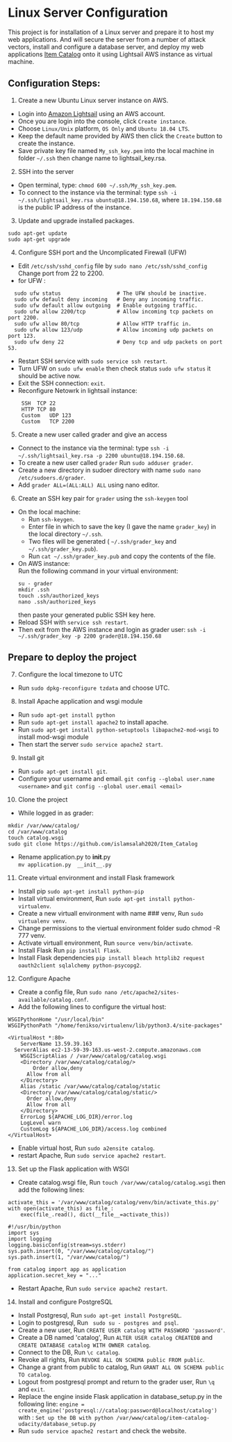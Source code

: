 # Linux Server Configuration


This project is for installation of a Linux server and prepare it to host my web applications. And will secure the server from a number of attack vectors, install and configure a database server, and deploy my web applications [Item Catalog](https://github.com/islamsalah2020/Item_Catalog) onto it using Lightsail AWS instance as virtual machine.

## Configuration Steps:

1. Create a new Ubuntu Linux server instance on AWS.
- Login into [Amazon Lightsail](https://lightsail.aws.amazon.com/ls/webapp/home/resources) using an AWS account.
- Once you are login into the console, click `Create instance`.
- Choose `Linux/Unix` platform, `OS Only` and  `Ubuntu 18.04 LTS`.
- Keep the default name provided by AWS then click the `Create` button to create the instance.
- Save private key file named `My_ssh_key.pem` into the local machine in folder `~/.ssh` then change name to lightsail_key.rsa.

2. SSH into the server 
- Open terminal, type: `chmod 600 ~/.ssh/My_ssh_key.pem`.
- To connect to the instance via the terminal: type `ssh -i ~/.ssh/lightsail_key.rsa ubuntu@18.194.150.68`, 
  where `18.194.150.68` is the public IP address of the instance.

3. Update and upgrade installed packages.
```
sudo apt-get update
sudo apt-get upgrade
```

4. Configure SSH port and the Uncomplicated Firewall (UFW)
- Edit `/etc/ssh/sshd_config` file by `sudo nano /etc/ssh/sshd_config` Change port from 22 to 2200.
- for UFW :
```
  sudo ufw status                  # The UFW should be inactive.
  sudo ufw default deny incoming   # Deny any incoming traffic.
  sudo ufw default allow outgoing  # Enable outgoing traffic.
  sudo ufw allow 2200/tcp          # Allow incoming tcp packets on port 2200.
  sudo ufw allow 80/tcp            # Allow HTTP traffic in.
  sudo ufw allow 123/udp           # Allow incoming udp packets on port 123.
  sudo ufw deny 22                 # Deny tcp and udp packets on port 53.
  ```
- Restart SSH service with `sudo service ssh restart`.
- Turn UFW on `sudo ufw enable` then check status `sudo ufw status` it should be active now.
- Exit the SSH connection: `exit`.
- Reconfigure Netowrk in lightsail instance:
  ```
   SSH	TCP	22	
   HTTP	TCP	80	
   Custom	UDP	123	
   Custom	TCP	2200
   ```
   
5. Create a new user called grader and give an access 
- Connect to the instance via the terminal: type `ssh -i ~/.ssh/lightsail_key.rsa -p 2200 ubuntu@18.194.150.68`.
- To create a new user called `grader` Run `sudo adduser grader`.
- Create a new directory in sudoer directory with name `sudo nano /etc/sudoers.d/grader`.
- Add `grader ALL=(ALL:ALL) ALL` using nano editor.

6. Create an SSH key pair for `grader` using the `ssh-keygen` tool
- On the local machine:
  - Run `ssh-keygen`.
  - Enter file in which to save the key (I gave the name `grader_key`) in the local directory `~/.ssh`.
  - Two files will be generated (  `~/.ssh/grader_key` and `~/.ssh/grader_key.pub`).
  - Run `cat ~/.ssh/grader_key.pub` and copy the contents of the file.
- On AWS instance:  
  Run the following command in your virtual environment:
  ```
  su - grader
  mkdir .ssh
  touch .ssh/authorized_keys
  nano .ssh/authorized_keys 
  ```
  then paste your generated public SSH key here.
- Reload SSH with `service ssh restart`.
- Then exit from the AWS instance and login as grader user:
```ssh -i ~/.ssh/grader_key -p 2200 grader@18.194.150.68```

## Prepare to deploy the project
7. Configure the local timezone to UTC
- Run `sudo dpkg-reconfigure tzdata` and choose UTC.

8. Install Apache application and wsgi module
- Run `sudo apt-get install python`
- Run `sudo apt-get install apache2` to install apache.
- Run `sudo apt-get install python-setuptools libapache2-mod-wsgi` to install mod-wsgi module
- Then start the server `sudo service apache2 start`.

9. Install git
- Run `sudo apt-get install git`.
- Configure your username and email. `git config --global user.name <username>` and `git config --global user.email <email>`

10. Clone the project
- While logged in as grader:
```
mkdir /var/www/catalog/
cd /var/www/catalog
touch catalog.wsgi
sudo git clone https://github.com/islamsalah2020/Item_Catalog
```
- Rename application.py to __init__.py  
```mv application.py  __init__.py```

11. Create virtual environment and install Flask framework
- Install pip 
```sudo apt-get install python-pip```
- Install virtual environment, Run `sudo apt-get install python-virtualenv`. 
- Create a new virtuall environment with name ### venv, Run `sudo virtualenv venv`.
- Change permissions to the viertual environment folder sudo chmod -R 777 venv.
- Activate virtuall environment, Run `source venv/bin/activate`.
- Install Flask Run `pip install Flask`.
- Install Flask dependencies `pip install bleach httplib2 request oauth2client sqlalchemy python-psycopg2`.

12. Configure Apache
- Create a config file, Run `sudo nano /etc/apache2/sites-available/catalog.conf`.
- Add the following lines to configure the virtual host:
```
WSGIPythonHome "/usr/local/bin"
WSGIPythonPath "/home/fenikso/virtualenv/lib/python3.4/site-packages"

<VirtualHost *:80>
    ServerName 13.59.39.163
  ServerAlias ec2-13-59-39-163.us-west-2.compute.amazonaws.com
    WSGIScriptAlias / /var/www/catalog/catalog.wsgi
    <Directory /var/www/catalog/catalog/>
    	Order allow,deny
  	  Allow from all
    </Directory>
    Alias /static /var/www/catalog/catalog/static
    <Directory /var/www/catalog/catalog/static/>
  	  Order allow,deny
  	  Allow from all
    </Directory>
    ErrorLog ${APACHE_LOG_DIR}/error.log
    LogLevel warn
    CustomLog ${APACHE_LOG_DIR}/access.log combined
</VirtualHost>
```
- Enable virtual host, Run `sudo a2ensite catalog`.
- restart Apache, Run `sudo service apache2 restart`.

13. Set up the Flask application with WSGI
- Create catalog.wsgi file, Run `touch /var/www/catalog/catalog.wsgi` then add the following lines:
```
activate_this = '/var/www/catalog/catalog/venv/bin/activate_this.py'
with open(activate_this) as file_:
    exec(file_.read(), dict(__file__=activate_this))

#!/usr/bin/python
import sys
import logging
logging.basicConfig(stream=sys.stderr)
sys.path.insert(0, "/var/www/catalog/catalog/")
sys.path.insert(1, "/var/www/catalog/")

from catalog import app as application
application.secret_key = "..."
```
- Restart Apache, Run `sudo service apache2 restart`.

14. Install and configure PostgreSQL
- Install Postgresql, Run `sudo apt-get install PostgreSQL`.
- Login to postgresql, Run ` sudo su - postgres and psql`.
- Create a new user, Run `CREATE USER catalog WITH PASSWORD 'password'`.
- Create a DB named 'catalog', Run `ALTER USER catalog CREATEDB` and `CREATE DATABASE catalog WITH OWNER catalog`.
- Connect to the DB, Run `\c catalog`.
- Revoke all rights, Run `REVOKE ALL ON SCHEMA public FROM public`.
- Change a grant from public to catalog, Run `GRANT ALL ON SCHEMA public TO catalog`.
- Logout from postgresql prompt and return to the grader user, Run `\q` and `exit`.
- Replace the engine inside Flask application in database_setup.py in the following line:
```engine = create_engine('postgresql://catalog:password@localhost/catalog')```
with :
```Set up the DB with python /var/www/catalog/item-catalog-udacity/database_setup.py```
- Run `sudo service apache2 restart` and check the website.

  
  
  
  
  
  
  
  
  
  
  
  
  
  
